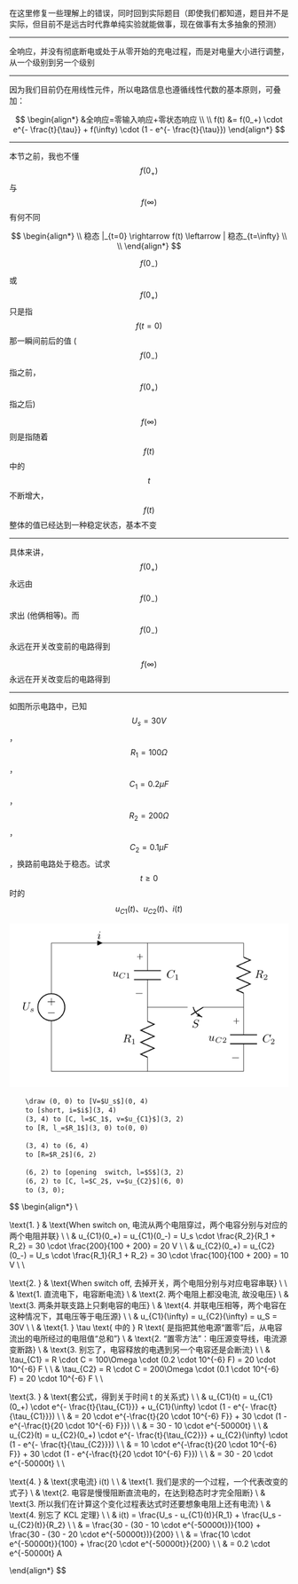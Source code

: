在这里修复一些理解上的错误，同时回到实际题目（即使我们都知道，题目并不是实际，但目前不是远古时代靠单纯实验就能做事，现在做事有太多抽象的预测）
___

全响应，并没有彻底断电或处于从零开始的充电过程，而是对电量大小进行调整，从一个级别到另一个级别
___

因为我们目前仍在用线性元件，所以电路信息也遵循线性代数的基本原则，可叠加：

$$
\begin{align*}
&全响应=零输入响应+零状态响应
\\ \\
f(t) &= f(0_+) \cdot e^{- \frac{t}{\tau}} + f(\infty) \cdot (1 - e^{- \frac{t}{\tau}})
\end{align*}
$$
___

本节之前，我也不懂 $$f(0_+)$$ 与 $$f(\infty)$$ 有何不同

$$
\begin{align*}
\\
稳态 |_{t=0} \rightarrow f(t) \leftarrow | 稳态_{t=\infty}
\\ \\
\end{align*}
$$

$$f(0_-)$$ 或 $$f(0_+)$$ 只是指 $$f(t=0)$$ 那一瞬间前后的值 ( $$f(0_-)$$ 指之前， $$f(0_+)$$ 指之后)

$$f(\infty)$$ 则是指随着 $$f(t)$$ 中的 $$t$$ 不断增大， $$f(t)$$ 整体的值已经达到一种稳定状态，基本不变
___

具体来讲， $$f(0_+)$$ 永远由 $$f(0_-)$$ 求出 (他俩相等)。而 $$f(0_-)$$ 永远在开关改变前的电路得到

$$f(\infty)$$ 永远在开关改变后的电路得到
___

如图所示电路中，已知 $$U_s=30V$$， $$R_1=100\Omega$$， $$C_1=0.2\mu F$$， $$R_2=200\Omega$$， $$C_2=0.1\mu F$$，换路前电路处于稳态。试求 $$t \geq 0$$ 时的 $$u_{C1}(t)、u_{C2}(t)、i(t)$$

![](/assets/Response_FullVersion.png)

```
    \draw (0, 0) to [V=$U_s$](0, 4)
    to [short, i=$i$](3, 4)
    (3, 4) to [C, l=$C_1$, v=$u_{C1}$](3, 2) 
    to [R, l_=$R_1$](3, 0) to(0, 0)
    
    (3, 4) to (6, 4)
    to [R=$R_2$](6, 2)
    
    (6, 2) to [opening  switch, l=$S$](3, 2)
    (6, 2) to [C, l=$C_2$, v=$u_{C2}$](6, 0)
    to (3, 0);
```
$$
\begin{align*}
\\

\text{1. } & \text{When switch on, 电流从两个电阻穿过，两个电容分别与对应的两个电阻并联}
\\ \\
& u_{C1}(0_+) = u_{C1}(0_-) = U_s \cdot \frac{R_2}{R_1 + R_2} = 30 \cdot \frac{200}{100 + 200} = 20 V
\\ \\
& u_{C2}(0_+) = u_{C2}(0_-) = U_s \cdot \frac{R_1}{R_1 + R_2} = 30 \cdot \frac{100}{100 + 200} = 10 V
\\ \\

\text{2. } & \text{When switch off, 去掉开关，两个电阻分别与对应电容串联}
\\ \\
& \text{1. 直流电下，电容断电流}
\\
& \text{2. 两个电阻上都没电流, 故没电压}
\\
& \text{3. 两条并联支路上只剩电容的电压}
\\
& \text{4. 并联电压相等，两个电容在这种情况下，其电压等于电压源}
\\ \\
& u_{C1}(\infty) = u_{C2}(\infty) = u_S = 30V
\\ \\
& \text{1. } \tau \text{ 中的 }  R \text{ 是指把其他电源“置零”后，从电容流出的电所经过的电阻值“总和”}
\\
& \text{2. “置零方法”：电压源变导线，电流源变断路}
\\
& \text{3. 别忘了，电容释放的电遇到另一个电容还是会断流}
\\ \\
& \tau_{C1} = R \cdot C = 100\Omega \cdot (0.2 \cdot 10^{-6} F) = 20 \cdot 10^{-6} F
\\ \\
& \tau_{C2} = R \cdot C = 200\Omega \cdot (0.1 \cdot 10^{-6} F) = 20 \cdot 10^{-6} F
\\ \\

\text{3. } & \text{套公式，得到关于时间 t 的关系式}
\\ \\
& u_{C1}(t) = u_{C1}(0_+) \cdot e^{- \frac{t}{\tau_{C1}}} + u_{C1}(\infty) \cdot (1 - e^{- \frac{t}{\tau_{C1}}})
\\ \\
& = 20 \cdot e^{-\frac{t}{20 \cdot 10^{-6} F}} + 30 \cdot (1 - e^{-\frac{t}{20 \cdot 10^{-6} F}})
\\ \\
& = 30 - 10 \cdot e^{-50000t}
\\ \\
& u_{C2}(t) = u_{C2}(0_+) \cdot e^{- \frac{t}{\tau_{C2}}} + u_{C2}(\infty) \cdot (1 - e^{- \frac{t}{\tau_{C2}}})
\\ \\
& = 10 \cdot e^{-\frac{t}{20 \cdot 10^{-6} F}} + 30 \cdot (1 - e^{-\frac{t}{20 \cdot 10^{-6} F}})
\\ \\
& = 30 - 20 \cdot e^{-50000t}
\\ \\

\text{4. } & \text{求电流} i(t)
\\ \\
& \text{1. 我们是求的一个过程，一个代表改变的式子}
\\
& \text{2. 电容是慢慢阻断直流电的，在达到稳态时才完全阻断}
\\
& \text{3. 所以我们在计算这个变化过程表达式时还要想象电阻上还有电流}
\\
& \text{4. 别忘了 KCL 定理}
\\ \\ 
& i(t) = \frac{U_s - u_{C1}(t)}{R_1} + \frac{U_s - u_{C2}(t)}{R_2}
\\ \\
& = \frac{30 - (30 - 10 \cdot e^{-50000t})}{100} + \frac{30 - (30 - 20 \cdot e^{-50000t})}{200}
\\ \\ 
& = \frac{10 \cdot e^{-50000t}}{100} + \frac{20 \cdot e^{-50000t}}{200}
\\ \\
& = 0.2 \cdot e^{-50000t} A

\end{align*}
$$